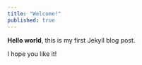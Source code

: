 ```yaml
---
title: "Welcome!"
published: true
---
```


**Hello world**, this is my first Jekyll blog post.

I hope you like it!
